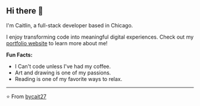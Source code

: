 ## Hi there 👋 

I'm Caitlin, a full-stack developer based in Chicago.

I enjoy transforming code into meaningful digital experiences. Check out my [portfolio website](https://caitlinash.io/) to learn more about me!

**Fun Facts:**

- I Can't code unless I've had my coffee.
- Art and drawing is one of my passions.
- Reading is one of my favorite ways to relax.

---

⭐️ From [bycait27](https://github.com/bycait27)

<!--
**bycait27/bycait27** is a ✨ _special_ ✨ repository because its `README.md` (this file) appears on your GitHub profile.

Here are some ideas to get you started:

- 🔭 I’m currently working on ...
- 🌱 I’m currently learning ...
- 👯 I’m looking to collaborate on ...
- 🤔 I’m looking for help with ...
- 💬 Ask me about ...
- 📫 How to reach me: ...
- 😄 Pronouns: ...
- ⚡ Fun fact: ...
-->
